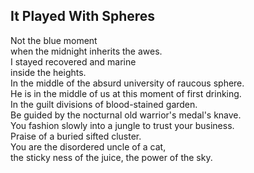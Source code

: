 It Played With Spheres
----------------------
Not the blue moment  
when the midnight inherits the awes.  
I stayed recovered and marine  
inside the heights.  
In the middle of the absurd university of raucous sphere.  
He is in the middle of us at this moment of first drinking.  
In the guilt divisions of blood-stained garden.  
Be guided by the nocturnal old warrior's medal's knave.  
You fashion slowly into a jungle to trust your business.  
Praise of a buried sifted cluster.  
You are the disordered uncle of a cat,  
the sticky ness of the juice, the power of the sky.  
